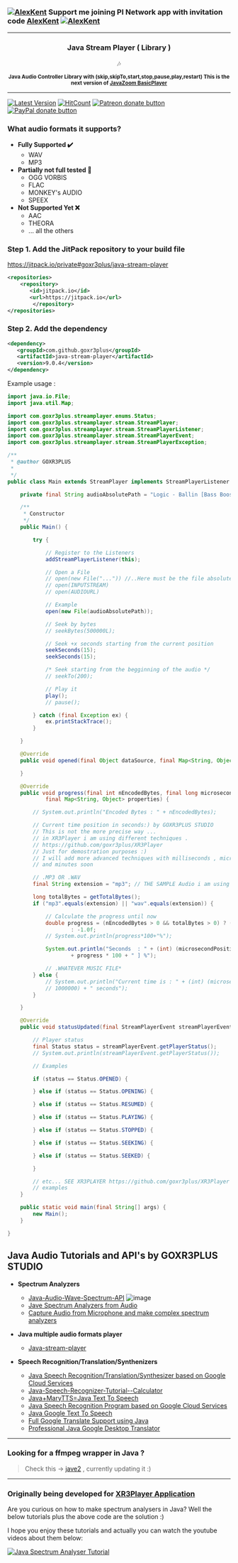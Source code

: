### [![AlexKent](https://user-images.githubusercontent.com/20374208/75432997-f5422100-5957-11ea-87a2-164eb98d83ef.png)](https://www.minepi.com/AlexKent) Support me joining PI Network app with invitation code [AlexKent](https://www.minepi.com/AlexKent) [![AlexKent](https://user-images.githubusercontent.com/20374208/75432997-f5422100-5957-11ea-87a2-164eb98d83ef.png)](https://www.minepi.com/AlexKent)

--- 

<h3 align="center" > Java Stream Player ( Library )</h3>   
<p align="center">  
🎶
</p> 
<p align="center">
<sup>
<b>Java Audio Controller Library with (skip,skipTo,start,stop,pause,play,restart) </b>
<b> This is the next version of <a href="http://www.javazoom.net/jlgui/api.html" target="_blank">JavaZoom BasicPlayer</a> </b> 
</sup>
</p>  
 
---

[![Latest Version](https://img.shields.io/github/release/goxr3plus/java-stream-player.svg?style=flat-square)](https://github.com/goxr3plus/java-stream-player/releases)
[![HitCount](http://hits.dwyl.io/goxr3plus/java-stream-player.svg)](http://hits.dwyl.io/goxr3plus/java-stream-player)
<a href="https://patreon.com/preview/8adae1b75d654b2899e04a9e1111f0eb" title="Donate to this project using Patreon"><img src="https://img.shields.io/badge/patreon-donate-yellow.svg" alt="Patreon donate button" /></a>
<a href="https://www.paypal.me/GOXR3PLUSCOMPANY" title="Donate to this project using Paypal"><img src="https://img.shields.io/badge/paypal-donate-yellow.svg" alt="PayPal donate button" /></a>

### What audio formats it supports?
- **Fully Supported ✔️**
  - WAV
  - MP3
- **Partially not full tested 🚧**
  -  OGG VORBIS
  -  FLAC
  -  MONKEY's AUDIO
  -  SPEEX
- **Not Supported Yet ❌** 
  -  AAC
  -  THEORA
  -  ... all the others


### Step 1.  Add the JitPack repository to your build file
https://jitpack.io/private#goxr3plus/java-stream-player
``` XML
<repositories>
	<repository>
	   <id>jitpack.io</id>
	   <url>https://jitpack.io</url>
        </repository>
</repositories>
```

###  Step 2. Add the dependency
``` XML
<dependency>
   <groupId>com.github.goxr3plus</groupId>
   <artifactId>java-stream-player</artifactId>
   <version>9.0.4</version>
</dependency>
```

Example usage :

``` JAVA
import java.io.File;
import java.util.Map;

import com.goxr3plus.streamplayer.enums.Status;
import com.goxr3plus.streamplayer.stream.StreamPlayer;
import com.goxr3plus.streamplayer.stream.StreamPlayerListener;
import com.goxr3plus.streamplayer.stream.StreamPlayerEvent;
import com.goxr3plus.streamplayer.stream.StreamPlayerException;

/**
 * @author GOXR3PLUS
 *
 */
public class Main extends StreamPlayer implements StreamPlayerListener {

    private final String audioAbsolutePath = "Logic - Ballin [Bass Boosted].mp3";

    /**
     * Constructor
     */
    public Main() {

        try {

            // Register to the Listeners
            addStreamPlayerListener(this);

            // Open a File
            // open(new File("...")) //..Here must be the file absolute path
            // open(INPUTSTREAM)
            // open(AUDIOURL)

            // Example
            open(new File(audioAbsolutePath));

            // Seek by bytes
            // seekBytes(500000L);

            // Seek +x seconds starting from the current position
            seekSeconds(15);
            seekSeconds(15);

            /* Seek starting from the begginning of the audio */
            // seekTo(200);

            // Play it
            play();
            // pause();

        } catch (final Exception ex) {
            ex.printStackTrace();
        }

    }

    @Override
    public void opened(final Object dataSource, final Map<String, Object> properties) {

    }

    @Override
    public void progress(final int nEncodedBytes, final long microsecondPosition, final byte[] pcmData,
            final Map<String, Object> properties) {

        // System.out.println("Encoded Bytes : " + nEncodedBytes);

        // Current time position in seconds:) by GOXR3PLUS STUDIO
        // This is not the more precise way ...
        // in XR3Player i am using different techniques .
        // https://github.com/goxr3plus/XR3Player
        // Just for demostration purposes :)
        // I will add more advanced techniques with milliseconds , microseconds , hours
        // and minutes soon

        // .MP3 OR .WAV
        final String extension = "mp3"; // THE SAMPLE Audio i am using is .MP3 SO ... :)

        long totalBytes = getTotalBytes();
        if ("mp3".equals(extension) || "wav".equals(extension)) {

            // Calculate the progress until now
            double progress = (nEncodedBytes > 0 && totalBytes > 0) ? (nEncodedBytes * 1.0f / totalBytes * 1.0f)
                    : -1.0f;
            // System.out.println(progress*100+"%");

            System.out.println("Seconds  : " + (int) (microsecondPosition / 1000000) + " s " + "Progress: [ "
                    + progress * 100 + " ] %");

            // .WHATEVER MUSIC FILE*
        } else {
            // System.out.println("Current time is : " + (int) (microsecondPosition /
            // 1000000) + " seconds");
        }

    }

    @Override
    public void statusUpdated(final StreamPlayerEvent streamPlayerEvent) {

        // Player status
        final Status status = streamPlayerEvent.getPlayerStatus();
        // System.out.println(streamPlayerEvent.getPlayerStatus());

        // Examples

        if (status == Status.OPENED) {

        } else if (status == Status.OPENING) {

        } else if (status == Status.RESUMED) {

        } else if (status == Status.PLAYING) {

        } else if (status == Status.STOPPED) {

        } else if (status == Status.SEEKING) {

        } else if (status == Status.SEEKED) {

        }

        // etc... SEE XR3PLAYER https://github.com/goxr3plus/XR3Player for advanced
        // examples
    }

    public static void main(final String[] args) {
        new Main();
    }

}
```


## Java Audio Tutorials and API's by GOXR3PLUS STUDIO
 - **Spectrum Analyzers**
   - [Java-Audio-Wave-Spectrum-API](https://github.com/goxr3plus/Java-Audio-Wave-Spectrum-API)
    ![image](https://github.com/goxr3plus/Java-Audio-Wave-Spectrum-API/raw/master/images/Screenshot_2.jpg?raw=true)
   - [Jave Spectrum Analyzers from Audio](https://github.com/goxr3plus/Java-Spectrum-Analyser-Tutorials)
   - [Capture Audio from Microphone and make complex spectrum analyzers](https://github.com/goxr3plus/Java-Microphone-Audio-Spectrum-Analyzers-Tutorial)
  
 - **Java multiple audio formats player**
   - [Java-stream-player](https://github.com/goxr3plus/java-stream-player)
  
 - **Speech Recognition/Translation/Synthenizers**
   - [Java Speech Recognition/Translation/Synthesizer based on Google Cloud Services](https://github.com/goxr3plus/java-google-speech-api)
   - [Java-Speech-Recognizer-Tutorial--Calculator](https://github.com/goxr3plus/Java-Speech-Recognizer-Tutorial--Calculator)
   - [Java+MaryTTS=Java Text To Speech](https://github.com/goxr3plus/Java-Text-To-Speech-Tutorial)
   - [Java Speech Recognition Program based on Google Cloud Services ](https://github.com/goxr3plus/Java-Google-Speech-Recognizer)
   - [Java Google Text To Speech](https://github.com/goxr3plus/Java-Google-Text-To-Speech)
   - [Full Google Translate Support using Java](https://github.com/goxr3plus/java-google-translator)
   - [Professional Java Google Desktop Translator](https://github.com/goxr3plus/Java-Google-Desktop-Translator)



---

### Looking for a ffmpeg wrapper in Java ?
> Check this -> [jave2](https://github.com/a-schild/jave2) , currently updating it :)

---

### Originally being developed for [XR3Player Application](https://github.com/goxr3plus/XR3Player)

Are you curious on how to make spectrum analysers in Java? Well the below tutorials plus the above code are the solution :)

I hope you enjoy these tutorials and actually you can watch the youtube videos about them below:


[![Java Spectrum Analyser Tutorial](http://img.youtube.com/vi/lwlioga8Row/0.jpg)](https://www.youtube.com/watch?v=lwlioga8Row)

